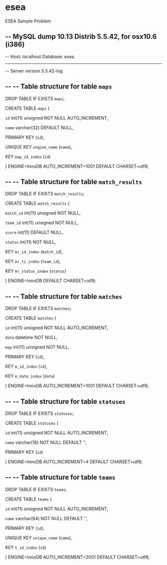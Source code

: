 # esea
ESEA Sample Problem

-- MySQL dump 10.13  Distrib 5.5.42, for osx10.6 (i386)
--
-- Host: localhost    Database: esea
-- ------------------------------------------------------
-- Server version	5.5.42-log

--
-- Table structure for table `maps`
--

DROP TABLE IF EXISTS `maps`;

CREATE TABLE `maps` (

  `id` int(11) unsigned NOT NULL AUTO_INCREMENT,

  `name` varchar(32) DEFAULT NULL,

  PRIMARY KEY (`id`),

  UNIQUE KEY `unqiue_name` (`name`),

  KEY `map_id_index` (`id`)

) ENGINE=InnoDB AUTO_INCREMENT=1001 DEFAULT CHARSET=utf8;




--
-- Table structure for table `match_results`
--

DROP TABLE IF EXISTS `match_results`;

CREATE TABLE `match_results` (

  `match_id` int(11) unsigned NOT NULL,

  `team_id` int(11) unsigned NOT NULL,

  `score` int(11) DEFAULT NULL,

  `status` int(11) NOT NULL,

  KEY `mr_id_index` (`match_id`),

  KEY `mr_ti_index` (`team_id`),

  KEY `mr_status_index` (`status`)

) ENGINE=InnoDB DEFAULT CHARSET=utf8;





--
-- Table structure for table `matches`
--

DROP TABLE IF EXISTS `matches`;

CREATE TABLE `matches` (

  `id` int(11) unsigned NOT NULL AUTO_INCREMENT,

  `date` datetime NOT NULL,

  `map` int(11) unsigned NOT NULL,

  PRIMARY KEY (`id`),

  KEY `m_id_index` (`id`),

  KEY `m_date_index` (`date`)

) ENGINE=InnoDB AUTO_INCREMENT=1001 DEFAULT CHARSET=utf8;





--
-- Table structure for table `statuses`
--

DROP TABLE IF EXISTS `statuses`;

CREATE TABLE `statuses` (

  `id` int(11) unsigned NOT NULL AUTO_INCREMENT,

  `name` varchar(16) NOT NULL DEFAULT '',

  PRIMARY KEY (`id`)

) ENGINE=InnoDB AUTO_INCREMENT=4 DEFAULT CHARSET=utf8;





--
-- Table structure for table `teams`
--

DROP TABLE IF EXISTS `teams`;

CREATE TABLE `teams` (

  `id` int(11) unsigned NOT NULL AUTO_INCREMENT,

  `name` varchar(64) NOT NULL DEFAULT '',

  PRIMARY KEY (`id`),

  UNIQUE KEY `unique_name` (`name`),

  KEY `t_id_index` (`id`)
  
) ENGINE=InnoDB AUTO_INCREMENT=2001 DEFAULT CHARSET=utf8;

